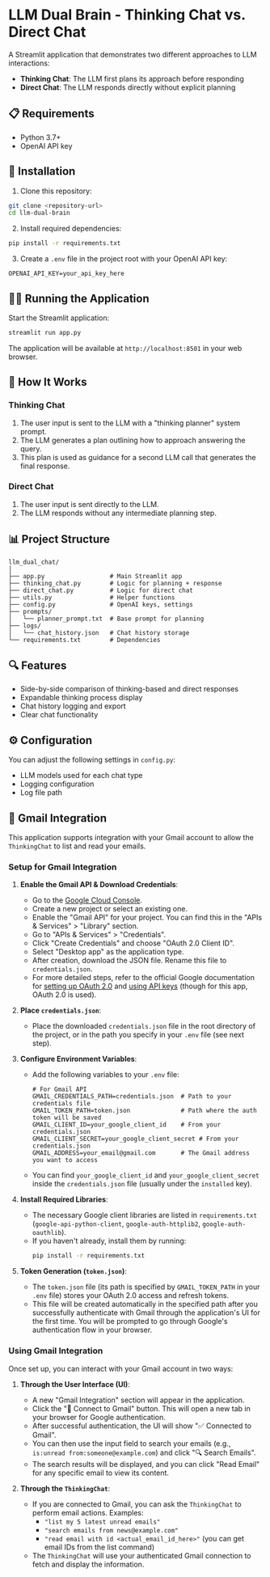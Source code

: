 # LLM Dual Brain - Thinking Chat vs. Direct Chat

A Streamlit application that demonstrates two different approaches to LLM interactions:
- **Thinking Chat**: The LLM first plans its approach before responding
- **Direct Chat**: The LLM responds directly without explicit planning

## 📋 Requirements

- Python 3.7+
- OpenAI API key

## 🚀 Installation

1. Clone this repository:
```bash
git clone <repository-url>
cd llm-dual-brain
```

2. Install required dependencies:
```bash
pip install -r requirements.txt
```

3. Create a `.env` file in the project root with your OpenAI API key:
```
OPENAI_API_KEY=your_api_key_here
```

## 🏃‍♂️ Running the Application

Start the Streamlit application:
```bash
streamlit run app.py
```

The application will be available at `http://localhost:8501` in your web browser.

## 🧠 How It Works

### Thinking Chat
1. The user input is sent to the LLM with a "thinking planner" system prompt.
2. The LLM generates a plan outlining how to approach answering the query.
3. This plan is used as guidance for a second LLM call that generates the final response.

### Direct Chat
1. The user input is sent directly to the LLM.
2. The LLM responds without any intermediate planning step.

## 📊 Project Structure

```
llm_dual_chat/
│
├── app.py                  # Main Streamlit app
├── thinking_chat.py        # Logic for planning + response
├── direct_chat.py          # Logic for direct chat
├── utils.py                # Helper functions
├── config.py               # OpenAI keys, settings
├── prompts/
│   └── planner_prompt.txt  # Base prompt for planning
├── logs/
│   └── chat_history.json   # Chat history storage
└── requirements.txt        # Dependencies
```

## 🔍 Features

- Side-by-side comparison of thinking-based and direct responses
- Expandable thinking process display
- Chat history logging and export
- Clear chat functionality

## ⚙️ Configuration

You can adjust the following settings in `config.py`:
- LLM models used for each chat type
- Logging configuration
- Log file path 

## 📧 Gmail Integration

This application supports integration with your Gmail account to allow the `ThinkingChat` to list and read your emails.

### Setup for Gmail Integration

1.  **Enable the Gmail API & Download Credentials**:
    *   Go to the [Google Cloud Console](https://console.cloud.google.com/).
    *   Create a new project or select an existing one.
    *   Enable the "Gmail API" for your project. You can find this in the "APIs & Services" > "Library" section.
    *   Go to "APIs & Services" > "Credentials".
    *   Click "Create Credentials" and choose "OAuth 2.0 Client ID".
    *   Select "Desktop app" as the application type.
    *   After creation, download the JSON file. Rename this file to `credentials.json`.
    *   For more detailed steps, refer to the official Google documentation for [setting up OAuth 2.0](https://developers.google.com/workspace/guides/create-credentials) and [using API keys](https://support.google.com/googleapi/answer/6158862) (though for this app, OAuth 2.0 is used).

2.  **Place `credentials.json`**:
    *   Place the downloaded `credentials.json` file in the root directory of the project, or in the path you specify in your `.env` file (see next step).

3.  **Configure Environment Variables**:
    *   Add the following variables to your `.env` file:
        ```env
        # For Gmail API
        GMAIL_CREDENTIALS_PATH=credentials.json  # Path to your credentials file
        GMAIL_TOKEN_PATH=token.json              # Path where the auth token will be saved
        GMAIL_CLIENT_ID=your_google_client_id    # From your credentials.json
        GMAIL_CLIENT_SECRET=your_google_client_secret # From your credentials.json
        GMAIL_ADDRESS=your_email@gmail.com       # The Gmail address you want to access
        ```
    *   You can find `your_google_client_id` and `your_google_client_secret` inside the `credentials.json` file (usually under the `installed` key).

4.  **Install Required Libraries**:
    *   The necessary Google client libraries are listed in `requirements.txt` (`google-api-python-client`, `google-auth-httplib2`, `google-auth-oauthlib`).
    *   If you haven't already, install them by running:
        ```bash
        pip install -r requirements.txt
        ```

5.  **Token Generation (`token.json`)**:
    *   The `token.json` file (its path is specified by `GMAIL_TOKEN_PATH` in your `.env` file) stores your OAuth 2.0 access and refresh tokens.
    *   This file will be created automatically in the specified path after you successfully authenticate with Gmail through the application's UI for the first time. You will be prompted to go through Google's authentication flow in your browser.

### Using Gmail Integration

Once set up, you can interact with your Gmail account in two ways:

1.  **Through the User Interface (UI)**:
    *   A new "Gmail Integration" section will appear in the application.
    *   Click the "🔗 Connect to Gmail" button. This will open a new tab in your browser for Google authentication.
    *   After successful authentication, the UI will show "✅ Connected to Gmail".
    *   You can then use the input field to search your emails (e.g., `is:unread from:someone@example.com`) and click "🔍 Search Emails".
    *   The search results will be displayed, and you can click "Read Email" for any specific email to view its content.

2.  **Through the `ThinkingChat`**:
    *   If you are connected to Gmail, you can ask the `ThinkingChat` to perform email actions. Examples:
        *   `"list my 5 latest unread emails"`
        *   `"search emails from news@example.com"`
        *   `"read email with id <actual_email_id_here>"` (you can get email IDs from the list command)
    *   The `ThinkingChat` will use your authenticated Gmail connection to fetch and display the information.